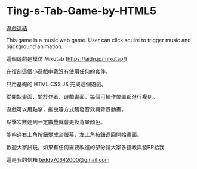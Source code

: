 # Ting-s-Tab-Game-by-HTML5 
[遊戲連結]( https://chen-jhen-ting.github.io/Ting-s-Tab-Game-by-HTML5/tab-game )


This game is a music web game.
User can click squire to trigger music and background animation.

這個遊戲是模仿 Mikutab (https://aidn.jp/mikutap/)

在復刻這個小遊戲中我沒有使用任何的套件，

只用基礎的 HTML CSS JS 完成這個遊戲。

從開始畫面、關於作者、遊戲畫面，每個可操作位置都進行複刻。

遊戲可以用點擊，拖曳等方式觸發音效與背景動畫，

點擊次數達到一定數量就會更換背景顏色。

能夠過右上角按鈕變成全螢幕，左上角按鈕返回開始畫面。

歡迎大家試玩，如果有任何需要改進的部分請大家多指教與發PR給我

這是我的信箱
teddy70642000@gmail.com

